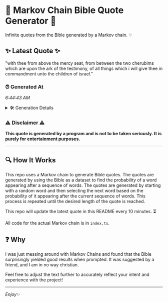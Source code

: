 # 📖 Markov Chain Bible Quote Generator 📖

Infinite quotes from the Bible generated by a Markov chain. ✨

## ✨ Latest Quote ✨
"with thee from above the mercy seat, from between the two cherubims which are upon the ark of the testimony, of all things which i will give thee in commandment unto the children of israel."

### ⏰ Generated At
*6:44:43 AM*

<details>
    <summary>🛠️ Generation Details</summary>
    <p>
        <strong>🌱 Seed:</strong> with<br>
        <strong>🔄 Iterations:</strong> 34<br>
        <strong>📜 Context History:</strong><br>[ with ]: thee<br>[ with, thee ]: from<br>[ with, thee, from ]: above<br>[ with, thee, from, above ]: the<br>[ with, thee, from, above, the ]: mercy<br>[ with, thee, from, above, the, mercy ]: seat,<br>[ thee, from, above, the, mercy, seat, ]: from<br>[ from, above, the, mercy, seat,, from ]: between<br>[ above, the, mercy, seat,, from, between ]: the<br>[ the, mercy, seat,, from, between, the ]: two<br>[ mercy, seat,, from, between, the, two ]: cherubims<br>[ seat,, from, between, the, two, cherubims ]: which<br>[ from, between, the, two, cherubims, which ]: are<br>[ between, the, two, cherubims, which, are ]: upon<br>[ the, two, cherubims, which, are, upon ]: the<br>[ two, cherubims, which, are, upon, the ]: ark<br>[ cherubims, which, are, upon, the, ark ]: of<br>[ which, are, upon, the, ark, of ]: the<br>[ are, upon, the, ark, of, the ]: testimony,<br>[ upon, the, ark, of, the, testimony, ]: of<br>[ the, ark, of, the, testimony,, of ]: all<br>[ ark, of, the, testimony,, of, all ]: things<br>[ of, the, testimony,, of, all, things ]: which<br>[ the, testimony,, of, all, things, which ]: i<br>[ testimony,, of, all, things, which, i ]: will<br>[ of, all, things, which, i, will ]: give<br>[ all, things, which, i, will, give ]: thee<br>[ things, which, i, will, give, thee ]: in<br>[ which, i, will, give, thee, in ]: commandment<br>[ i, will, give, thee, in, commandment ]: unto<br>[ will, give, thee, in, commandment, unto ]: the<br>[ give, thee, in, commandment, unto, the ]: children<br>[ thee, in, commandment, unto, the, children ]: of<br>[ in, commandment, unto, the, children, of ]: israel.<br>
    </p>
</details>

### ⚠️ Disclaimer ⚠️
**This quote is generated by a program and is not to be taken seriously. It is purely for entertainment purposes.**

---

## 🔍 How It Works

This repo uses a Markov chain to generate Bible quotes. The quotes are generated by using the Bible as a dataset to find the probability of a word appearing after a sequence of words. The quotes are generated by starting with a random word and then selecting the next word based on the probability of it appearing after the current sequence of words. This process is repeated until the desired length of the quote is reached.

This repo will update the latest quote in this README every 10 minutes. ⏳

All code for the actual Markov chain is in `index.ts`.

## ❓ Why

I was just messing around with Markov Chains and found that the Bible surprisingly yielded good results when prompted. 
It was suggested by a friend, and I am in no way christian.

Feel free to adjust the text further to accurately reflect your intent and experience with the project!

---

*Enjoy*✨
